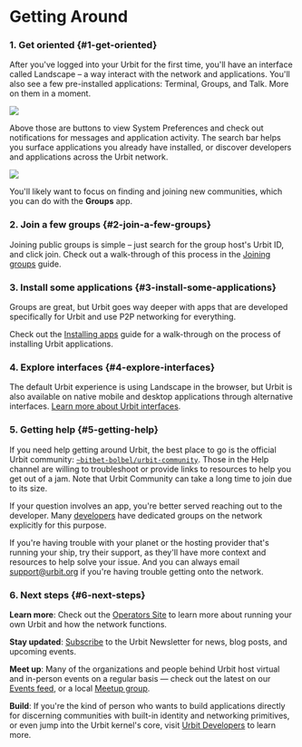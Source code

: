 # Getting Around

### 1. Get oriented {#1-get-oriented}

After you've logged into your Urbit for the first time, you'll have an interface called Landscape – a way interact with the network and applications.  You'll also see a few pre-installed applications: Terminal, Groups, and Talk. More on them in a moment.

![](https://media.urbit.org/site/getting-started/get-oriented.png)

Above those are buttons to view System Preferences and check out notifications for messages and application activity. The search bar helps you surface applications you already have installed, or discover developers and applications across the Urbit network.

![](https://media.urbit.org/site/getting-started/about-system.png)

You'll likely want to focus on finding and joining new communities, which you can do with the **Groups** app.

### 2. Join a few groups {#2-join-a-few-groups}

Joining public groups is simple – just search for the group host's Urbit ID, and click join. Check out a walk-through of this process in the [Joining groups](joining-groups.md) guide.

### 3. Install some applications {#3-install-some-applications}

Groups are great, but Urbit goes way deeper with apps that are developed specifically for Urbit and use P2P networking for everything.

Check out the [Installing apps](installing-applications.md) guide for a walk-through on the process of installing Urbit applications.


### 4.  Explore interfaces {#4-explore-interfaces}

The default Urbit experience is using Landscape in the browser, but Urbit is also available on native mobile and desktop applications through alternative interfaces.  [Learn more about Urbit interfaces](interfaces.md).


### 5. Getting help {#5-getting-help}

If you need help getting around Urbit, the best place to go is the official Urbit community: [`~bitbet-bolbel/urbit-community`](https://urbit.org/groups/~bitbet-bolbel/urbit-community). Those in the Help channel are willing to troubleshoot or provide links to resources to help you get out of a jam.  Note that Urbit Community can take a long time to join due to its size.

If your question involves an app, you're better served reaching out to the developer. Many [developers](https://urbit.org/ecosystem?type=organizations) have dedicated groups on the network explicitly for this purpose.

If you're having trouble with your planet or the hosting provider that's running your ship, try their support, as they'll have more context and resources to help solve your issue.  And you can always email support@urbit.org if you're having trouble getting onto the network.



### 6. Next steps {#6-next-steps}


**Learn more**: Check out the [Operators Site](https://operators.urbit.org/) to learn more about running your own Urbit and how the network functions.

**Stay updated**: [Subscribe](https://urbit.us11.list-manage.com/subscribe/post?u=972a03db9e0c6c25bb58de8c8&id=be143888d2) to the Urbit Newsletter for news, blog posts, and upcoming events.

**Meet up**: Many of the organizations and people behind Urbit host virtual and in-person events on a regular basis — check out the latest on our [Events feed](/events/), or a local [Meetup group](https://urbit.org/ecosystem?type=communities).

**Build**: If you're the kind of person who wants to build applications directly for discerning communities with built-in identity and networking primitives, or even jump into the Urbit kernel's core, visit [Urbit Developers](https://developers.urbit.org/) to learn more.

